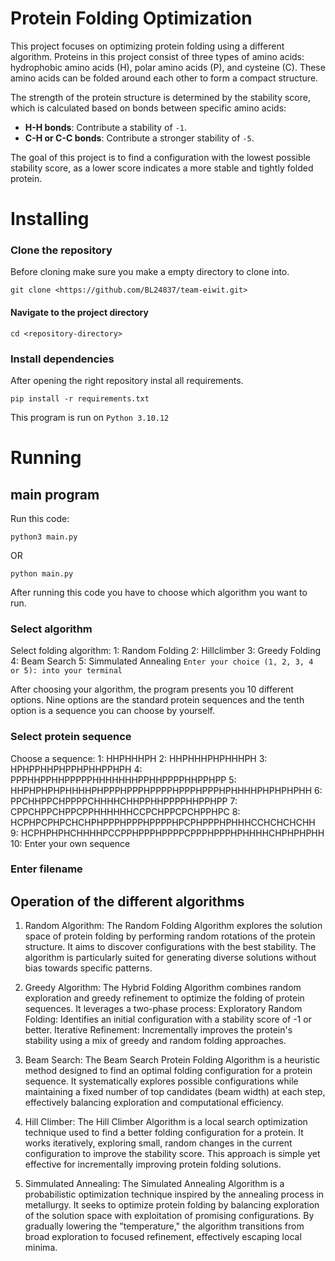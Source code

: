 # Protein Folding Optimization

This project focuses on optimizing protein folding using a different algorithm. Proteins in this project consist of three types of amino acids: hydrophobic amino acids (H), polar amino acids (P), and cysteine (C). These amino acids can be folded around each other to form a compact structure.

The strength of the protein structure is determined by the stability score, which is calculated based on bonds between specific amino acids:
- **H-H bonds**: Contribute a stability of `-1`.
- **C-H or C-C bonds**: Contribute a stronger stability of `-5`.

The goal of this project is to find a configuration with the lowest possible stability score, as a lower score indicates a more stable and tightly folded protein.


# Installing


### Clone the repository
Before cloning make sure you make a empty directory to clone into.
```
git clone <https://github.com/BL24837/team-eiwit.git>
```

#### Navigate to the project directory
```
cd <repository-directory>
```

### Install dependencies
After opening the right repository instal all requirements.
```
pip install -r requirements.txt
```

This program is run on ```Python 3.10.12```

# Running

## main program
Run this code:
```
python3 main.py
```
OR
```
python main.py
```
After running this code you have to choose which algorithm you want to run.

### Select algorithm
Select folding algorithm:
1: Random Folding
2: Hillclimber
3: Greedy Folding
4: Beam Search
5: Simmulated Annealing
```Enter your choice (1, 2, 3, 4 or 5): into your terminal```

After choosing your algorithm, the program presents you 10 different options. Nine options are the standard protein sequences and the tenth option is a sequence you can choose by yourself.
### Select protein sequence
Choose a sequence:
1: HHPHHHPH
2: HHPHHHPHPHHHPH
3: HPHPPHHPHPPHPHHPPHPH
4: PPPHHPPHHPPPPPHHHHHHHPPHHPPPPHHPPHPP
5: HHPHPHPHPHHHHPHPPPHPPPHPPPPHPPPHPPPHPHHHHPHPHPHPHH
6: PPCHHPPCHPPPPCHHHHCHHPPHHPPPPHHPPHPP
7: CPPCHPPCHPPCPPHHHHHHCCPCHPPCPCHPPHPC
8: HCPHPCPHPCHCHPHPPPHPPPHPPPPHPCPHPPPHPHHHCCHCHCHCHH
9: HCPHPHPHCHHHHPCCPPHPPPHPPPPCPPPHPPPHPHHHHCHPHPHPHH
10: Enter your own sequence

### Enter filename

## Operation of the different algorithms

1. Random Algorithm:
The Random Folding Algorithm explores the solution space of protein folding by performing random rotations of the protein structure. It aims to discover configurations with the best stability. The algorithm is particularly suited for generating diverse solutions without bias towards specific patterns.

2. Greedy Algorithm:
The Hybrid Folding Algorithm combines random exploration and greedy refinement to optimize the folding of protein sequences. It leverages a two-phase process:
Exploratory Random Folding: Identifies an initial configuration with a stability score of -1 or better.
Iterative Refinement: Incrementally improves the protein's stability using a mix of greedy and random folding approaches.

3. Beam Search:
The Beam Search Protein Folding Algorithm is a heuristic method designed to find an optimal folding configuration for a protein sequence. It systematically explores possible configurations while maintaining a fixed number of top candidates (beam width) at each step, effectively balancing exploration and computational efficiency.

4. Hill Climber:
The Hill Climber Algorithm is a local search optimization technique used to find a better folding configuration for a protein. It works iteratively, exploring small, random changes in the current configuration to improve the stability score. This approach is simple yet effective for incrementally improving protein folding solutions.

5. Simmulated Annealing:
The Simulated Annealing Algorithm is a probabilistic optimization technique inspired by the annealing process in metallurgy. It seeks to optimize protein folding by balancing exploration of the solution space with exploitation of promising configurations. By gradually lowering the "temperature," the algorithm transitions from broad exploration to focused refinement, effectively escaping local minima.
